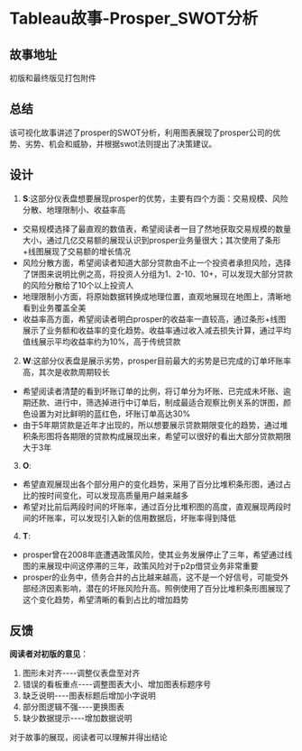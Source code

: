 
# Tableau故事-Prosper_SWOT分析

## 故事地址

初版和最终版见打包附件

## 总结

该可视化故事讲述了prosper的SWOT分析，利用图表展现了prosper公司的优势、劣势、机会和威胁，并根据swot法则提出了决策建议。

## 设计

1. **S**:这部分仪表盘想要展现prosper的优势，主要有四个方面：交易规模、风险分散、地理限制小、收益率高
  * 交易规模选择了最直观的数值表，希望阅读者一目了然地获取交易规模的数量大小，通过几亿交易额的展现认识到prosper业务量很大；其次使用了条形+线图展现了交易额的增长情况
  * 风险分散方面，希望阅读者知道大部分贷款由不止一个投资者承担风险，选择了饼图来说明比例之高，将投资人分组为1、2-10、10+，可以发现大部分贷款的风险分散给了10个以上投资人
  * 地理限制小方面，将原始数据转换成地理位置，直观地展现在地图上，清晰地看到业务覆盖全美
  * 收益率高方面，希望阅读者明白prosper的收益率一直较高，通过条形+线图展示了业务额和收益率的变化趋势。收益率通过收入减去损失计算，通过平均值线展示平均收益率约为10%，高于传统贷款
2. **W**:这部分仪表盘是展示劣势，prosper目前最大的劣势是已完成的订单坏账率高，其次是收款周期较长
  * 希望阅读者清楚的看到坏账订单的比例，将订单分为坏账、已完成未坏账、逾期还款、进行中，筛选掉进行中订单后，制成最适合观察比例关系的饼图，颜色设置为对比鲜明的蓝红色，坏账订单高达30%
  * 由于5年期贷款是近年才出现的，所以想要展示贷款期限变化的趋势，通过堆积条形图将各期限的贷款构成展现出来，希望可以很好的看出大部分贷款期限大于3年
3. **O**:
  * 希望直观展现出各个部分用户的变化趋势，采用了百分比堆积条形图，通过占比的按时间变化，可以发现高质量用户越来越多
  * 希望对比前后两段时间的坏账率，通过百分比堆积图的高度，直观展现两段时间的坏账率，可以发现引入新的信用数据后，坏账率得到降低
4. **T**:
  * prosper曾在2008年底遭遇政策风险，使其业务发展停止了三年，希望通过线图的来展现中间这停滞的三年，政策风险对于p2p借贷业务非常重要
  * prosper的业务中，债务合并的占比越来越高，这不是一个好信号，可能受外部经济因素影响，潜在的坏账风险升高。照例使用了百分比堆积条形图展现了这个变化趋势，希望清晰的看到占比的增加趋势

## 反馈

**阅读者对初版的意见**：

1. 图形未对齐----调整仪表盘至对齐
2. 错误的看板重点----调整图表大小、增加图表标题序号
3. 缺乏说明----图表标题后增加小字说明
4. 部分图逻辑不强----更换图表
5. 缺少数据提示----增加数据说明

对于故事的展现，阅读者可以理解并得出结论
